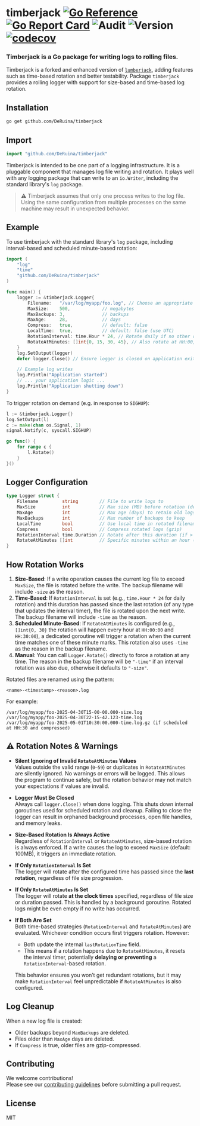 # timberjack [![Go Reference](https://pkg.go.dev/badge/github.com/DeRuina/timberjack.svg)](https://pkg.go.dev/github.com/DeRuina/timberjack) [![Go Report Card](https://goreportcard.com/badge/github.com/DeRuina/timberjack)](https://goreportcard.com/report/github.com/DeRuina/timberjack) ![Audit](https://github.com/DeRuina/timberjack/actions/workflows/audit.yaml/badge.svg) ![Version](https://img.shields.io/github/v/tag/DeRuina/timberjack?sort=semver) [![codecov](https://codecov.io/gh/DeRuina/timberjack/branch/main/graph/badge.svg)](https://codecov.io/gh/DeRuina/timberjack)



### Timberjack is a Go package for writing logs to rolling files.

Timberjack is a forked and enhanced version of [`lumberjack`](https://github.com/natefinch/lumberjack), adding features such as time-based rotation and better testability.
Package `timberjack` provides a rolling logger with support for size-based and time-based log rotation.


## Installation

```bash
go get github.com/DeRuina/timberjack
```


## Import

```go
import "github.com/DeRuina/timberjack"
```

Timberjack is intended to be one part of a logging infrastructure. It is a pluggable
component that manages log file writing and rotation. It plays well with any logging package that can write to an
`io.Writer`, including the standard library's `log` package.

> ⚠️ Timberjack assumes that only one process writes to the log file. Using the same configuration from multiple
> processes on the same machine may result in unexpected behavior.


## Example

To use timberjack with the standard library's `log` package, including interval-based and scheduled minute-based rotation:

```go
import (
	"log"
	"time"
	"github.com/DeRuina/timberjack"
)

func main() {
	logger := &timberjack.Logger{
		Filename:   "/var/log/myapp/foo.log", // Choose an appropriate path
		MaxSize:    500,            // megabytes
		MaxBackups: 3,              // backups
		MaxAge:     28,             // days
		Compress:   true,           // default: false
		LocalTime:  true,           // default: false (use UTC)
		RotationInterval: time.Hour * 24, // Rotate daily if no other rotation met
		RotateAtMinutes: []int{0, 15, 30, 45}, // Also rotate at HH:00, HH:15, HH:30, HH:45
	}
	log.SetOutput(logger)
	defer logger.Close() // Ensure logger is closed on application exit to stop goroutines

	// Example log writes
	log.Println("Application started")
	// ... your application logic ...
	log.Println("Application shutting down")
}
```

To trigger rotation on demand (e.g. in response to `SIGHUP`):

```go
l := &timberjack.Logger{}
log.SetOutput(l)
c := make(chan os.Signal, 1)
signal.Notify(c, syscall.SIGHUP)

go func() {
    for range c {
        l.Rotate()
    }
}()
```


## Logger Configuration

```go
type Logger struct {
    Filename         string        // File to write logs to
    MaxSize          int           // Max size (MB) before rotation (default: 100)
    MaxAge           int           // Max age (days) to retain old logs
    MaxBackups       int           // Max number of backups to keep
    LocalTime        bool          // Use local time in rotated filenames
    Compress         bool          // Compress rotated logs (gzip)
    RotationInterval time.Duration // Rotate after this duration (if > 0)
    RotateAtMinutes []int          // Specific minutes within an hour (0-59) to trigger a rotation.
}
```


## How Rotation Works

1. **Size-Based**: If a write operation causes the current log file to exceed `MaxSize`, the file is rotated before the write. The backup filename will include `-size` as the reason.
2. **Time-Based**: If `RotationInterval` is set (e.g., `time.Hour * 24` for daily rotation) and this duration has passed since the last rotation (of any type that updates the interval timer), the file is rotated upon the next write. The backup filename will include `-time` as the reason.
3. **Scheduled Minute-Based**: If `RotateAtMinutes` is configured (e.g., `[]int{0, 30}` the rotation will happen every hour at `HH:00:00` and `HH:30:00`), a dedicated goroutine will trigger a rotation when the current time matches one of these minute marks. This rotation also uses `-time` as the reason in the backup filename.
4. **Manual**: You can call `Logger.Rotate()` directly to force a rotation at any time. The reason in the backup filename will be `"-time"` if an interval rotation was also due, otherwise it defaults to `"-size"`.

Rotated files are renamed using the pattern:

```
<name>-<timestamp>-<reason>.log
```

For example:

```
/var/log/myapp/foo-2025-04-30T15-00-00.000-size.log
/var/log/myapp/foo-2025-04-30T22-15-42.123-time.log
/var/log/myapp/foo-2025-05-01T10:30:00.000-time.log.gz (if scheduled at HH:30 and compressed)
```

## ⚠️ Rotation Notes & Warnings

* **Silent Ignoring of Invalid `RotateAtMinutes` Values**  
  Values outside the valid range (`0–59`) or duplicates in `RotateAtMinutes` are silently ignored. No warnings or errors will be logged. This allows the program to continue safely, but the rotation behavior may not match your expectations if values are invalid.

* **Logger Must Be Closed**  
  Always call `logger.Close()` when done logging. This shuts down internal goroutines used for scheduled rotation and cleanup. Failing to close the logger can result in orphaned background processes, open file handles, and memory leaks.

* **Size-Based Rotation Is Always Active**  
  Regardless of `RotationInterval` or `RotateAtMinutes`, size-based rotation is always enforced. If a write causes the log to exceed `MaxSize` (default: 100MB), it triggers an immediate rotation.

* **If Only `RotationInterval` Is Set**  
  The logger will rotate after the configured time has passed since the **last rotation**, regardless of file size progression.

* **If Only `RotateAtMinutes` Is Set**  
  The logger will rotate **at the clock times** specified, regardless of file size or duration passed. This is handled by a background goroutine. Rotated logs might be even empty if no write has occurred. 

* **If Both Are Set**  
  Both time-based strategies (`RotationInterval` and `RotateAtMinutes`) are evaluated. Whichever condition occurs first triggers rotation. However:

  * Both update the internal `lastRotationTime` field.
  * This means if a rotation happens due to `RotateAtMinutes`, it resets the interval timer, potentially **delaying or preventing** a `RotationInterval`-based rotation.

  This behavior ensures you won’t get redundant rotations, but it may make `RotationInterval` feel unpredictable if `RotateAtMinutes` is also configured.

## Log Cleanup

When a new log file is created:
- Older backups beyond `MaxBackups` are deleted.
- Files older than `MaxAge` days are deleted.
- If `Compress` is true, older files are gzip-compressed.


## Contributing

We welcome contributions!  
Please see our [contributing guidelines](CONTRIBUTING.md) before submitting a pull request.


## License

MIT